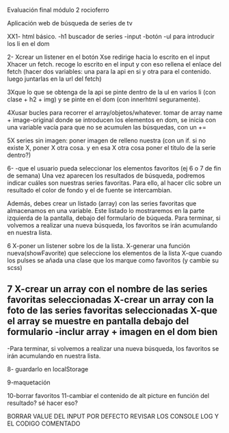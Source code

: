 Evaluación final módulo 2 rocioferro

Aplicación web de búsqueda de series de tv

XX1- html básico.
  -h1 buscador de series
  -input
  -botón
  -ul para introducir los li en el dom

2-
Xcrear un listener en el botón
Xse redirige hacia lo escrito en el input
Xhacer un fetch. recoge lo escrito en el input y con eso rellena el enlace del fetch (hacer dos variables: una para la api en si y otra para el contenido. luego juntarlas en la url del fetch)

3Xque lo que se obtenga de la api se pinte dentro de la ul en varios li (con clase + h2 + img) y se pinte en el dom (con innerhtml seguramente).

4Xusar bucles para recorrer el array/objetos/whatever. tomar de array name + image-original
  donde se introducen los elementos en dom, se inicia con una variable vacía para que no se acumulen las búsquedas, con un +=

5X series sin imagen: poner imagen de relleno nuestra (con un if. si no existe X, poner X otra cosa. y en esa X otra cosa poner el titulo de la serie dentro?)


6-
-que el usuario pueda seleccionar los elementos favoritos (ej 6 o 7 de fin de semana)
Una vez aparecen los resultados de búsqueda, podremos indicar cuáles son nuestras series
favoritas. Para ello, al hacer clic sobre un resultado el color de fondo y el de fuente se
intercambian.

Además, debes crear un listado (array) con las series favoritas que almacenamos en una variable.
Este listado lo mostraremos en la parte izquierda de la pantalla, debajo del formulario de búqueda.
Para terminar, si volvemos a realizar una nueva búsqueda, los favoritos se irán acumulando en
nuestra lista.

6  X-poner un listener sobre los de la lista.
  X-generar una función nueva(showFavorite) que seleccione los elementos de la lista
  X-que cuando los pulses se añada una clase que los marque como favoritos (y cambie su scss)

7 X-crear un array con el nombre de las series favoritas seleccionadas
  X-crear un array con la foto de las series favoritas seleccionadas
  X-que el array se muestre en pantalla debajo del formulario
  -inclur array + imagen en el dom bien
  -
  -Para terminar, si volvemos a realizar una nueva búsqueda, los favoritos se irán acumulando en
nuestra lista.



8- guardarlo en localStorage

9-maquetación

10-borrar favoritos
11-cambiar el contenido de alt picture en función del resultado? sé hacer eso?

BORRAR VALUE DEL INPUT POR DEFECTO
REVISAR LOS CONSOLE LOG Y EL CODIGO COMENTADO
